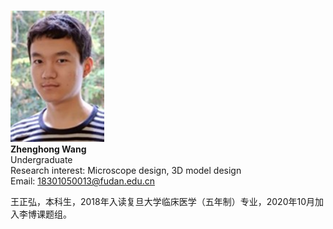 <br/><img src='/images/Members-ZhenghongWang.jpg' width='150'><br/>
**Zhenghong Wang**<br/>
Undergraduate<br/>
Research interest: Microscope design, 3D model design<br/>
Email: 18301050013@fudan.edu.cn

王正弘，本科生，2018年入读复旦大学临床医学（五年制）专业，2020年10月加入李博课题组。
